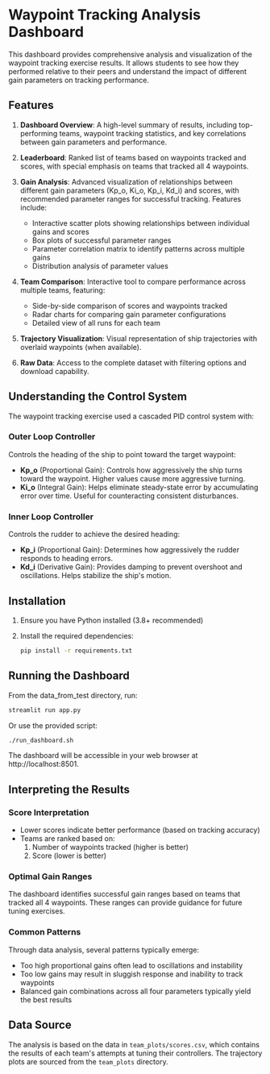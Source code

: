 # Waypoint Tracking Analysis Dashboard

This dashboard provides comprehensive analysis and visualization of the waypoint tracking exercise results. It allows students to see how they performed relative to their peers and understand the impact of different gain parameters on tracking performance.

## Features

1. **Dashboard Overview**: A high-level summary of results, including top-performing teams, waypoint tracking statistics, and key correlations between gain parameters and performance.

2. **Leaderboard**: Ranked list of teams based on waypoints tracked and scores, with special emphasis on teams that tracked all 4 waypoints.

3. **Gain Analysis**: Advanced visualization of relationships between different gain parameters (Kp_o, Ki_o, Kp_i, Kd_i) and scores, with recommended parameter ranges for successful tracking. Features include:
   - Interactive scatter plots showing relationships between individual gains and scores
   - Box plots of successful parameter ranges
   - Parameter correlation matrix to identify patterns across multiple gains
   - Distribution analysis of parameter values

4. **Team Comparison**: Interactive tool to compare performance across multiple teams, featuring:
   - Side-by-side comparison of scores and waypoints tracked
   - Radar charts for comparing gain parameter configurations
   - Detailed view of all runs for each team

5. **Trajectory Visualization**: Visual representation of ship trajectories with overlaid waypoints (when available).

6. **Raw Data**: Access to the complete dataset with filtering options and download capability.

## Understanding the Control System

The waypoint tracking exercise used a cascaded PID control system with:

### Outer Loop Controller
Controls the heading of the ship to point toward the target waypoint:
- **Kp_o** (Proportional Gain): Controls how aggressively the ship turns toward the waypoint. Higher values cause more aggressive turning.
- **Ki_o** (Integral Gain): Helps eliminate steady-state error by accumulating error over time. Useful for counteracting consistent disturbances.

### Inner Loop Controller
Controls the rudder to achieve the desired heading:
- **Kp_i** (Proportional Gain): Determines how aggressively the rudder responds to heading errors.
- **Kd_i** (Derivative Gain): Provides damping to prevent overshoot and oscillations. Helps stabilize the ship's motion.

## Installation

1. Ensure you have Python installed (3.8+ recommended)

2. Install the required dependencies:
   ```bash
   pip install -r requirements.txt
   ```

## Running the Dashboard

From the data_from_test directory, run:

```bash
streamlit run app.py
```

Or use the provided script:

```bash
./run_dashboard.sh
```

The dashboard will be accessible in your web browser at http://localhost:8501.

## Interpreting the Results

### Score Interpretation
- Lower scores indicate better performance (based on tracking accuracy)
- Teams are ranked based on:
  1. Number of waypoints tracked (higher is better)
  2. Score (lower is better)

### Optimal Gain Ranges
The dashboard identifies successful gain ranges based on teams that tracked all 4 waypoints. These ranges can provide guidance for future tuning exercises.

### Common Patterns
Through data analysis, several patterns typically emerge:
- Too high proportional gains often lead to oscillations and instability
- Too low gains may result in sluggish response and inability to track waypoints
- Balanced gain combinations across all four parameters typically yield the best results

## Data Source

The analysis is based on the data in `team_plots/scores.csv`, which contains the results of each team's attempts at tuning their controllers. The trajectory plots are sourced from the `team_plots` directory. 
